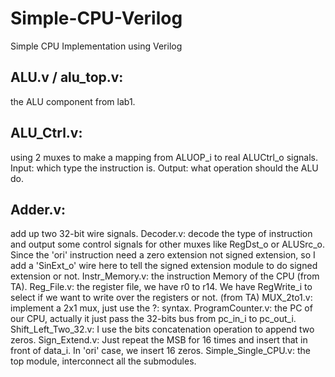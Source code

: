 # Simple-CPU-Verilog
Simple CPU Implementation using Verilog

## ALU.v / alu_top.v: 
the ALU component from lab1.

## ALU_Ctrl.v: 
using 2 muxes to make a mapping from ALUOP_i to real ALUCtrl_o signals. Input: which type the instruction is. Output: what operation should the ALU do.

## Adder.v: 
add up two 32-bit wire signals.
Decoder.v: decode the type of instruction and output some control signals for other muxes like RegDst_o or ALUSrc_o. Since the 'ori' instruction need a zero extension not signed extension, so I add a 'SinExt_o' wire here to tell the signed extension module to do signed extension or not.
Instr_Memory.v: the instruction Memory of the CPU (from TA).
Reg_File.v: the register file, we have r0 to r14. We have
RegWrite_i to select if we want to write over the registers or not. (from TA)
MUX_2to1.v: implement a 2x1 mux, just use the ?: syntax.
ProgramCounter.v: the PC of our CPU, actually it just pass the 32-bits bus from pc_in_i to pc_out_i.
Shift_Left_Two_32.v: I use the bits concatenation operation to append two zeros.
Sign_Extend.v: Just repeat the MSB for 16 times and insert that in front of data_i. In 'ori' case, we insert 16 zeros.
Simple_Single_CPU.v: the top module, interconnect all the submodules.
